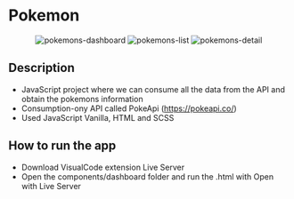 # Pokemon

<p align="center">
    <img src="https://trello-attachments.s3.amazonaws.com/606b2ae98fdcaf38c8ff3ea2/60b491868ec961305b7e731f/9760f7e41161342847bc5311c8aff432/dashboard.PNG" alt="pokemons-dashboard">
    <img src="https://trello-attachments.s3.amazonaws.com/606b2ae98fdcaf38c8ff3ea2/60b491868ec961305b7e731f/634d3c99a1675fd77a5a2fe3e28ed744/list.PNG" alt="pokemons-list">
    <img src="https://trello-attachments.s3.amazonaws.com/606b2ae98fdcaf38c8ff3ea2/60b491868ec961305b7e731f/64489811bf453930aee564ca16fb9a1f/detail.PNG" alt="pokemons-detail">
</p>

## Description

- JavaScript project where we can consume all the data from the API and obtain the pokemons information
- Consumption-ony API called PokeApi (https://pokeapi.co/)
- Used JavaScript Vanilla, HTML and SCSS

## How to run the app

- Download VisualCode extension Live Server
- Open the components/dashboard folder and run the .html with Open with Live Server